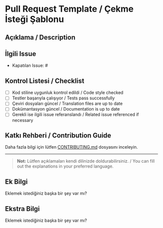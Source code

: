 # Pull Request Template / Çekme İsteği Şablonu

## Açıklama / Description
<!-- Lütfen bu PR'ın amacını ve yapılan değişiklikleri kısaca açıklayın. -->
<!-- Please briefly describe the purpose and changes of this PR. -->

## İlgili Issue
- Kapatılan Issue: #

## Kontrol Listesi / Checklist
- [ ] Kod stiline uygunluk kontrol edildi / Code style checked
- [ ] Testler başarıyla çalışıyor / Tests pass successfully
- [ ] Çeviri dosyaları güncel / Translation files are up to date
- [ ] Dokümantasyon güncel / Documentation is up to date
- [ ] Gerekli ise ilgili issue referanslandı / Related issue referenced if necessary

## Katkı Rehberi / Contribution Guide
Daha fazla bilgi için lütfen [CONTRIBUTING.md](CONTRIBUTING.md) dosyasını inceleyin.

---

> **Not:** Lütfen açıklamaları kendi dilinizde doldurabilirsiniz. / You can fill out the explanations in your preferred language.

## Ek Bilgi
Eklemek istediğiniz başka bir şey var mı? 

## Ekstra Bilgi
Eklemek istediğiniz başka bir şey var mı? 